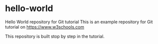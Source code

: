 # hello-world
Hello World repository for Git tutorial
This is an example repository for Git tutorial on https://www.w3schools.com

This repository is built stop by step in the tutorial.
